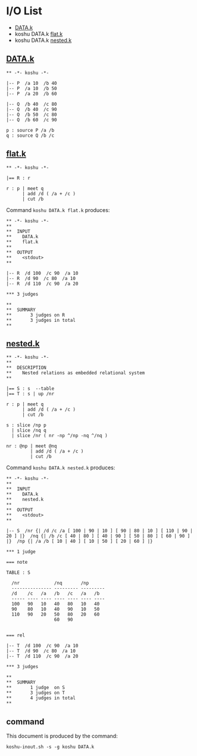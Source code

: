 # I/O List

- [DATA.k](#datak)
- koshu DATA.k [flat.k](#flatk)
- koshu DATA.k [nested.k](#nestedk)



## [DATA.k](DATA.k)

```
** -*- koshu -*-

|-- P  /a 10  /b 40
|-- P  /a 10  /b 50
|-- P  /a 20  /b 60

|-- Q  /b 40  /c 80
|-- Q  /b 40  /c 90
|-- Q  /b 50  /c 80
|-- Q  /b 60  /c 90

p : source P /a /b
q : source Q /b /c
```



## [flat.k](flat.k)

```
** -*- koshu -*-

|== R : r

r : p | meet q
      | add /d ( /a + /c )
      | cut /b
```

Command `koshu DATA.k flat.k` produces:

```
** -*- koshu -*-
**
**  INPUT
**    DATA.k
**    flat.k
**
**  OUTPUT
**    <stdout>
**

|-- R  /d 100  /c 90  /a 10
|-- R  /d 90  /c 80  /a 10
|-- R  /d 110  /c 90  /a 20

*** 3 judges

**
**  SUMMARY
**       3 judges on R
**       3 judges in total
**
```



## [nested.k](nested.k)

```
** -*- koshu -*-
**
**  DESCRIPTION
**    Nested relations as embedded relational system
**

|== S : s  --table
|== T : s | up /nr

r : p | meet q
      | add /d ( /a + /c )
      | cut /b

s : slice /np p
  | slice /nq q
  | slice /nr ( nr -np ^/np -nq ^/nq )

nr : @np | meet @nq
         | add /d ( /a + /c )
         | cut /b
```

Command `koshu DATA.k nested.k` produces:

```
** -*- koshu -*-
**
**  INPUT
**    DATA.k
**    nested.k
**
**  OUTPUT
**    <stdout>
**

|-- S  /nr {| /d /c /a [ 100 | 90 | 10 ] [ 90 | 80 | 10 ] [ 110 | 90 | 20 ] |}  /nq {| /b /c [ 40 | 80 ] [ 40 | 90 ] [ 50 | 80 ] [ 60 | 90 ] |}  /np {| /a /b [ 10 | 40 ] [ 10 | 50 ] [ 20 | 60 ] |}

*** 1 judge 

=== note

TABLE : S

  /nr             /nq       /np
  --------------- --------- ---------
  /d    /c   /a   /b   /c   /a   /b
  ----- ---- ---- ---- ---- ---- ----
  100   90   10   40   80   10   40
  90    80   10   40   90   10   50
  110   90   20   50   80   20   60
                  60   90   
                            

=== rel

|-- T  /d 100  /c 90  /a 10
|-- T  /d 90  /c 80  /a 10
|-- T  /d 110  /c 90  /a 20

*** 3 judges

**
**  SUMMARY
**       1 judge  on S
**       3 judges on T
**       4 judges in total
**
```



## command

This document is produced by the command:

```
koshu-inout.sh -s -g koshu DATA.k
```
